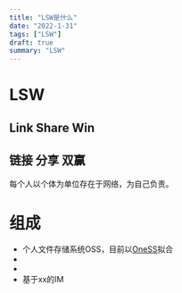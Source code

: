 ```yaml
---
title: "LSW是什么"
date: "2022-1-31"
tags: ["LSW"]
draft: true
summary: "LSW"
---
```


# LSW

## Link Share Win
## 链接 分享 双赢

每个人以个体为单位存在于网络，为自己负责。

# 组成

* 个人文件存储系统OSS，目前以[OneSS](/Oness)拟合
* 
* 
* 基于xx的IM

